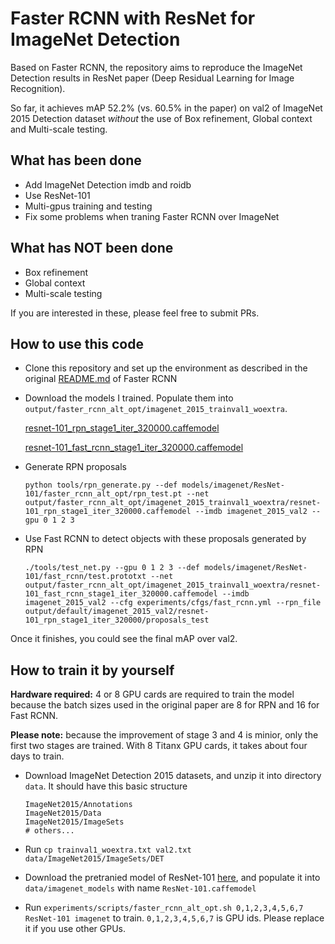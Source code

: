 # Faster RCNN with ResNet for ImageNet Detection

Based on Faster RCNN, the repository aims to reproduce the ImageNet Detection results in ResNet paper (Deep Residual Learning for Image Recognition).

So far, it achieves mAP 52.2% (vs. 60.5% in the paper) on val2 of ImageNet 2015 Detection dataset *without* the use of Box refinement, Global context and Multi-scale testing.

## What has been done
  * Add ImageNet Detection imdb and roidb
  * Use ResNet-101
  * Multi-gpus training and testing
  * Fix some problems when traning Faster RCNN over ImageNet
  
## What has NOT been done
  - Box refinement
  - Global context 
  - Multi-scale testing

If you are interested in these, please feel free to submit PRs.

## How to use this code
* Clone this repository and set up the environment as described in the original [README.md](README_Faster_RCNN.md) of Faster RCNN
* Download the models I trained. Populate them into `output/faster_rcnn_alt_opt/imagenet_2015_trainval1_woextra`.

  [resnet-101_rpn_stage1_iter_320000.caffemodel](https://drive.google.com/open?id=0B7c5Ix-XO7hqNXRjSUNta0wxcmc)

  [resnet-101_fast_rcnn_stage1_iter_320000.caffemodel](https://drive.google.com/open?id=0B7c5Ix-XO7hqVkRyMXdvQ29sNUE)

* Generate RPN proposals
  
  `python tools/rpn_generate.py --def models/imagenet/ResNet-101/faster_rcnn_alt_opt/rpn_test.pt --net output/faster_rcnn_alt_opt/imagenet_2015_trainval1_woextra/resnet-101_rpn_stage1_iter_320000.caffemodel --imdb imagenet_2015_val2 --gpu 0 1 2 3`

* Use Fast RCNN to detect objects with these proposals generated by RPN
  
  `./tools/test_net.py --gpu 0 1 2 3 --def models/imagenet/ResNet-101/fast_rcnn/test.prototxt --net output/faster_rcnn_alt_opt/imagenet_2015_trainval1_woextra/resnet-101_fast_rcnn_stage1_iter_320000.caffemodel --imdb imagenet_2015_val2 --cfg experiments/cfgs/fast_rcnn.yml --rpn_file output/default/imagenet_2015_val2/resnet-101_rpn_stage1_iter_320000/proposals_test`


Once it finishes, you could see the final mAP over val2.

## How to train it by yourself
**Hardware required:** 4 or 8 GPU cards are required to train the model because the batch sizes used in the original paper are 8 for RPN and 16 for Fast RCNN.

**Please note:** because the improvement of stage 3 and 4 is minior, only the first two stages are trained. With 8 Titanx GPU cards, it takes about four days to train.

* Download ImageNet Detection 2015 datasets, and unzip it into directory `data`. It should have this basic structure
  ```Shell
  ImageNet2015/Annotations
  ImageNet2015/Data
  ImageNet2015/ImageSets
  # others...
  ```

* Run `cp trainval1_woextra.txt val2.txt data/ImageNet2015/ImageSets/DET`
* Download the pretranied model of ResNet-101 [here](https://onedrive.live.com/?authkey=%21AAFW2-FVoxeVRck&id=4006CBB8476FF777%2117887&cid=4006CBB8476FF777), and populate it into `data/imagenet_models` with name `ResNet-101.caffemodel`
* Run `experiments/scripts/faster_rcnn_alt_opt.sh 0,1,2,3,4,5,6,7 ResNet-101 imagenet` to train. `0,1,2,3,4,5,6,7` is GPU ids. Please replace it if you use other GPUs.
